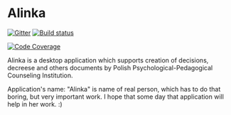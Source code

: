 # Alinka

[![Gitter](https://badges.gitter.im/CodeForPoznan/alinka.svg)](https://gitter.im/CodeForPoznan/alinka?utm_source=badge&utm_medium=badge&utm_campaign=pr-badge)
[![Build status](https://ci.appveyor.com/api/projects/status/6q7ph3bcden5rn2m/branch/master?svg=true)](https://ci.appveyor.com/project/CodeForPoznanBot/alinka/branch/master)

[![Code Coverage](https://codecov.io/gh/CodeForPoznan/alinka/coverage.svg)](https://codecov.io/gh/CodeForPoznan/alinka)


Alinka is a desktop application which supports creation of decisions, decreese and others documents by Polish Psychological-Pedagogical Counseling Institution.

Application's name: "Alinka" is name of real person, which has to do that boring, but very important work. I hope that some day that application will help in her work. :)
